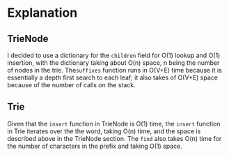 # Explanation

## TrieNode
I decided to use a dictionary for the `children`
field for O(1) lookup and O(1) insertion, with
the dictionary taking about O(n) space, n being
the number of nodes in the trie. The`suffixes` 
function runs in O(V+E) time because
it is essentially a depth first search to each
leaf; it also takes of O(V+E) space because of
the number of calls on the stack.

## Trie
Given that the `insert` function in TrieNode is
O(1) time, the `insert` function in Trie iterates
over the the word, taking O(n) time, and the space
is described above in the TrieNode section. The
`find` also takes O(n) time for the number of characters
in the prefix and taking O(1) space.